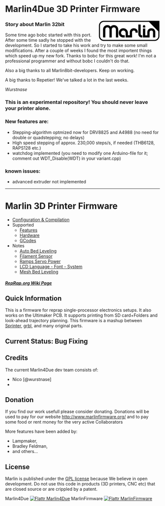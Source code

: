 # Marlin4Due 3D Printer Firmware
<img align="right" src="Documentation/Logo/Marlin%20Logo%20GitHub.png" />

### Story about Marlin 32bit
Some time ago bobc started with this port. After some time sadly he stopped with the development. So I started to take his work and try to make some small modifications. After a couple of weeks I found the most importent things which speed up my new fork. Thanks to bobc for this great work! I'm not a professional programmer and without bobc I couldn't do that.

Also a big thanks to all Marlin8bit-developers. Keep on working.

A big thanks to Repetier! We've talked a lot in the last weeks.

*Wurstnase*

### This is an experimental repository! You should never leave your printer alone.

### New features are:
* Stepping-algorithm optmized now for DRV8825 and A4988 (no need for double or quadstepping; no delays)
* High speed stepping of approx. 230,000 steps/s, if needed (THB6128, RAPS128 etc.)
* watchdog implemented (you need to modify one Arduino-file for it; comment out WDT_Disable(WDT) in your variant.cpp)
 
### known issues:
* advanced extruder not implemented

---
# Marlin 3D Printer Firmware
  * [Configuration & Compilation](/Documentation/Compilation.md)
  * Supported
    * [Features](/Documentation/Features.md)
    * [Hardware](/Documentation/Hardware.md)
    * [GCodes](/Documentation/GCodes.md)
  * Notes
    * [Auto Bed Leveling](/Documentation/BedLeveling.md)
    * [Filament Sensor](/Documentation/FilamentSensor.md)
    * [Ramps Servo Power](/Documentation/RampsServoPower.md)
    * [LCD Language - Font - System](Documentation/LCDLanguageFont.md)
    * [Mesh Bed Leveling](/Documentation/MeshBedLeveling.md)

##### [RepRap.org Wiki Page](http://reprap.org/wiki/Marlin)

## Quick Information

This is a firmware for reprap single-processor electronics setups.
It also works on the Ultimaker PCB. It supports printing from SD card+Folders and look-ahead trajectory planning.
This firmware is a mashup between [Sprinter](https://github.com/kliment/Sprinter), [grbl](https://github.com/simen/grbl), and many original parts.

## Current Status: Bug Fixing


## Credits

The current Marlin4Due dev team consists of:

 - Nico [@wurstnase]
 - 

## Donation

If you find our work usefull please consider donating. Donations will be used to pay for our website http://www.marlinfirmware.org/ and to pay some food or rent money for the very active Collaborators

More features have been added by:
  - Lampmaker,
  - Bradley Feldman,
  - and others...

## License

Marlin is published under the [GPL license](/Documentation/COPYING.md) because We believe in open development.
Do not use this code in products (3D printers, CNC etc) that are closed source or are crippled by a patent.

Marlin4Due [![Flattr Marlin4Due](http://api.flattr.com/button/flattr-badge-large.png)](https://flattr.com/submit/auto?user_id=Wurstnase&url=https%3A%2F%2Fgithub.com%2FWurstnase%2FMarlin4Due) MarlinFirmware [![Flattr MarlinFirmware](http://api.flattr.com/button/flattr-badge-large.png)](https://flattr.com/submit/auto?user_id=ErikZalm&url=https://github.com/MarlinFirmware/Marlin&title=Marlin&language=&tags=github&category=software)
